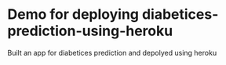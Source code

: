 # Demo for deploying  diabetices-prediction-using-heroku
Built an app for diabetices prediction and depolyed using heroku
